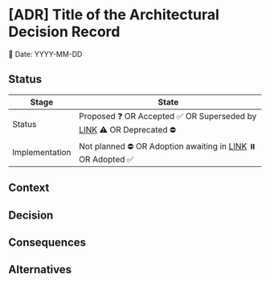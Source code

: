# [ADR] Title of the Architectural Decision Record

📆 Date: YYYY-MM-DD

## Status

| Stage    | State      |
| -------- | ----------- |
| Status | Proposed ❓ OR Accepted ✅ OR Superseded by [LINK](https://) ⚠️ OR Deprecated ⛔ |
| Implementation | Not planned ⛔ OR Adoption awaiting in [LINK](https://) ⏸️ OR Adopted ✅ |

## Context

<!-- Provide background information and the reasons for this decision. What are the business, technical, or other drivers that motivated this decision? -->

## Decision

<!-- Clearly state the architectural decision that has been made. This includes details about the chosen solution. -->

## Consequences

<!-- What are the consequences of this decision? Include both positive and negative outcomes. What trade-offs come with this decision? -->

## Alternatives

<!-- Describe other options that were considered and why they were not chosen. This helps provide context and justification for the decision. -->
